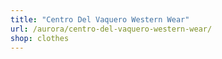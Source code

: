 ```yaml
---
title: "Centro Del Vaquero Western Wear"
url: /aurora/centro-del-vaquero-western-wear/
shop: clothes
---
```

